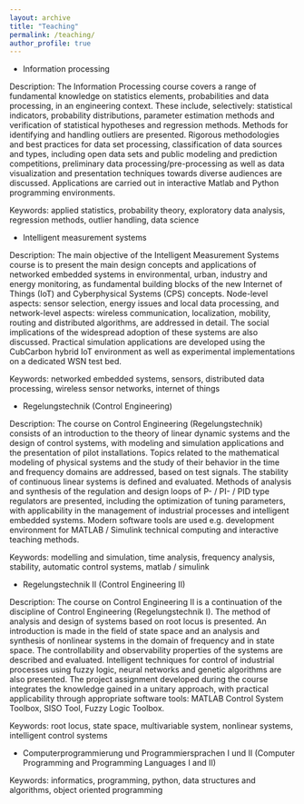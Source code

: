 ```yaml
---
layout: archive
title: "Teaching"
permalink: /teaching/
author_profile: true
---
```



* Information processing

Description: The Information Processing course covers a range of fundamental knowledge on statistics elements, probabilities and data processing, in an engineering context. These include, selectively: statistical indicators, probability distributions, parameter estimation methods and verification of statistical hypotheses and regression methods. Methods for identifying and handling outliers are presented. Rigorous methodologies and best practices for data set processing, classification of data sources and types, including open data sets and public modeling and prediction competitions, preliminary data processing/pre-processing as well as data visualization and presentation techniques towards diverse audiences are discussed. Applications are carried out in interactive Matlab and Python programming environments.

Keywords: applied statistics, probability theory, exploratory data analysis, regression methods, outlier handling, data science

* Intelligent measurement systems

Description: The main objective of the Intelligent Measurement Systems course is to present the main design concepts and applications of networked embedded systems in environmental, urban, industry and energy monitoring, as fundamental building blocks of the new Internet of Things (IoT) and Cyberphysical Systems (CPS) concepts. Node-level aspects: sensor selection, energy issues and local data processing, and network-level aspects: wireless communication, localization, mobility, routing and distributed algorithms, are addressed in detail. The social implications of the widespread adoption of these systems are also discussed. Practical simulation applications are developed using the CubCarbon hybrid IoT environment as well as experimental implementations on a dedicated WSN test bed.

Keywords: networked embedded systems, sensors, distributed data processing, wireless sensor networks, internet of things

* Regelungstechnik (Control Engineering)

Description: The course on Control Engineering (Regelungstechnik) consists of an introduction to the theory of linear dynamic systems and the design of control systems, with modeling and simulation applications and the presentation of pilot installations. Topics related to the mathematical modeling of physical systems and the study of their behavior in the time and frequency domains are addressed, based on test signals. The stability of continuous linear systems is defined and evaluated. Methods of analysis and synthesis of the regulation and design loops of P- / PI- / PID type regulators are presented, including the optimization of tuning parameters, with applicability in the management of industrial processes and intelligent embedded systems. Modern software tools are used e.g. development environment for MATLAB / Simulink technical computing and interactive teaching methods.

Keywords: modelling and simulation, time analysis, frequency analysis, stability, automatic control systems, matlab / simulink

* Regelungstechnik II (Control Engineering II)

Description: The course on Control Engineering II is a continuation of the discipline of 
Control Engineering (Regelungstechnik I). The method of analysis and design of systems based on root locus is presented. An introduction is made in the field of state space and an analysis and synthesis of nonlinear systems in the domain of frequency and in state space. The controllability and observability properties of the systems are described and evaluated. Intelligent techniques for control of industrial processes using fuzzy logic, neural networks and genetic algorithms are also presented. The project assignment developed during the course integrates the knowledge gained in a unitary approach, with practical applicability through appropriate software tools: MATLAB Control System Toolbox, SISO Tool, Fuzzy Logic Toolbox.

Keywords: root locus, state space, multivariable system, nonlinear systems, intelligent control systems 

* Computerprogrammierung und Programmiersprachen I und II (Computer Programming and Programming Languages I and II)

Keywords: informatics, programming, python, data structures and algorithms, object oriented programming